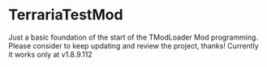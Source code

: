# TerrariaTestMod
Just a basic foundation of the start of the TModLoader Mod programming.
Please consider to keep updating and review the project, thanks!
Currently it works only at v1.8.9.112
